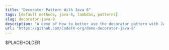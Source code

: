 ```yaml
---
title: "Decorator Pattern With Java 8"
tags: [default methods, java-8, lambdas, patterns]
slug: decorator-java-8
description: "A demo of how to better use the decorator pattern with Java 8 features"
url: "https://github.com/CodeFX-org/demo-decorator-java-8"
---
```


$PLACEHOLDER
